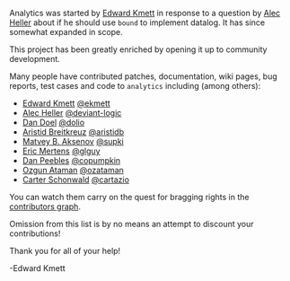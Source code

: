 Analytics was started by [Edward Kmett](https://github.com/ekmett) in response to a question by [Alec Heller](https://github.com/deviant-logic) about if he should use `bound` to implement datalog. It has since somewhat expanded in scope.

This project has been greatly enriched by opening it up to community development.

Many people have contributed patches, documentation, wiki pages, bug reports, test cases and code to `analytics` including (among others):

* [Edward Kmett](mailto:ekmett@gmail.com) [@ekmett](https://github.com/ekmett)
* [Alec Heller](mailto:alec@deviant-logic.net) [@deviant-logic](https://github.com/deviant-logic)
* [Dan Doel](mailto:dan.doel@gmail.com) [@dolio](https://github.com/dolio)
* [Aristid Breitkreuz](mailto:aristidb+lens@gmail.com) [@aristidb](https://github.com/aristidb)
* [Matvey B. Aksenov](mailto:matvey.aksenov@gmail.com) [@supki](https://github.com/supki)
* [Eric Mertens](mailto:emertens@gmail.com) [@glguy](https://github.com/glguy)
* [Dan Peebles](mailto:pumpkingod@gmail.com) [@copumpkin](https://github.com/copumpkin)
* [Ozgun Ataman](mailto:oz@soostone.com) [@ozataman](https://github.com/ozataman)
* [Carter Schonwald](mailto:carter.schonwald@gmail.com) [@cartazio](https://github.com/cartazio)

You can watch them carry on the quest for bragging rights in the [contributors graph](https://github.com/analytics/analytics/graphs/contributors).

Omission from this list is by no means an attempt to discount your contributions!

Thank you for all of your help!

-Edward Kmett
